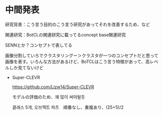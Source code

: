 # 中間発表

研究背景：こう言う目的のこう言う研究があってそれを改善するため、など

関連研究：BotCLの関連研究に載ってるconcept base関連研究

SENNとか？コンセプトで表してる

画像分割していろでクラスタリングー＞クラスタが一つのコンセプトだと思って画像を表す。いろんな方法があるけど、BoTCLはこう言う特徴があって、高レベルしか見てないけど

* Super-CLEVR

    https://github.com/Lizw14/Super-CLEVR

    モデルの評価のため、꽤 많이 써야될듯

    클래스 5개, 오브젝트 파츠　順番なし、重複あり、(25+5)/2

